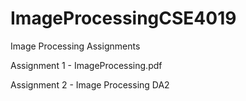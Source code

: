 # ImageProcessingCSE4019
Image Processing Assignments

Assignment 1 - ImageProcessing.pdf

Assignment 2 - Image Processing DA2
